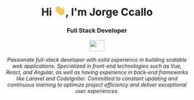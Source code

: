 <h1 align="center">Hi <img src="https://raw.githubusercontent.com/ABSphreak/ABSphreak/master/gifs/Hi.gif" width="30px">, I'm Jorge Ccallo</h1>
<h3 align="center">Full Stack Developer</h3>
<p align="center">
<a href = "mailto: jccallo@outlook.com"><img align="center" src="https://seeklogo.com/images/G/gmail-new-2020-logo-32DBE11BB4-seeklogo.com.png" height="30" width="40" /></a>
</p>
</p>

<p align="center">
  <em>
    Passionate full-stack developer with solid experience in building scalable web applications. 
    Specialized in front-end technologies such as Vue, React, and Angular, as well as having experience in back-end frameworks like Laravel and CodeIgniter. 
    Committed to constant updating and continuous learning to optimize project efficiency and deliver exceptional user experiences.
  </em> 
</p>
